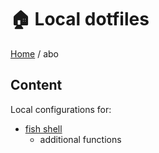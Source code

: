 # 🏠 Local dotfiles

[Home](https://github.com/aronnebrivio/dotfiles-local/tree/master) / abo

## Content
Local configurations for:
- [fish shell](https://fishshell.com/)
  - additional functions

